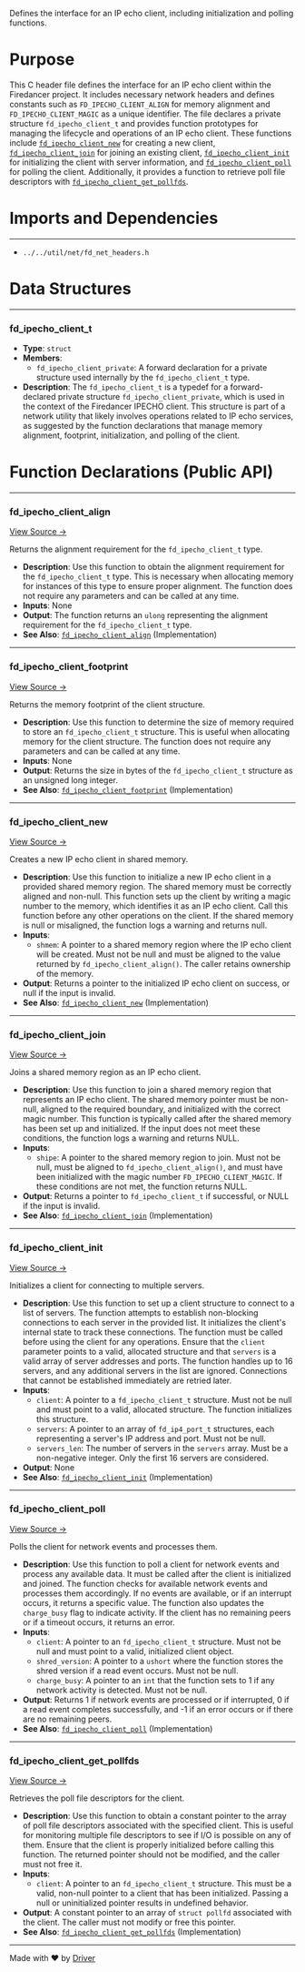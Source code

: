 <!--------------------------------------------------------------------------------->
<!-- IMPORTANT: This file is auto-generated by Driver (https://driver.ai). -------->
<!-- Manual edits may be overwritten on future commits. --------------------------->
<!--------------------------------------------------------------------------------->

Defines the interface for an IP echo client, including initialization and polling functions.

# Purpose
This C header file defines the interface for an IP echo client within the Firedancer project. It includes necessary network headers and defines constants such as `FD_IPECHO_CLIENT_ALIGN` for memory alignment and `FD_IPECHO_CLIENT_MAGIC` as a unique identifier. The file declares a private structure `fd_ipecho_client_t` and provides function prototypes for managing the lifecycle and operations of an IP echo client. These functions include [`fd_ipecho_client_new`](<#fd_ipecho_client_new>) for creating a new client, [`fd_ipecho_client_join`](<#fd_ipecho_client_join>) for joining an existing client, [`fd_ipecho_client_init`](<#fd_ipecho_client_init>) for initializing the client with server information, and [`fd_ipecho_client_poll`](<#fd_ipecho_client_poll>) for polling the client. Additionally, it provides a function to retrieve poll file descriptors with [`fd_ipecho_client_get_pollfds`](<#fd_ipecho_client_get_pollfds>).
# Imports and Dependencies

---
- `../../util/net/fd_net_headers.h`


# Data Structures

---
### fd\_ipecho\_client\_t
- **Type**: ``struct``
- **Members**:
    - ``fd_ipecho_client_private``: A forward declaration for a private structure used internally by the `fd_ipecho_client_t` type.
- **Description**: The `fd_ipecho_client_t` is a typedef for a forward-declared private structure `fd_ipecho_client_private`, which is used in the context of the Firedancer IPECHO client. This structure is part of a network utility that likely involves operations related to IP echo services, as suggested by the function declarations that manage memory alignment, footprint, initialization, and polling of the client.


# Function Declarations (Public API)

---
### fd\_ipecho\_client\_align<!-- {{#callable_declaration:fd_ipecho_client_align}} -->
[View Source →](<../../../../../src/discof/ipecho/fd_ipecho_client.h#L13>)

Returns the alignment requirement for the `fd_ipecho_client_t` type.
- **Description**: Use this function to obtain the alignment requirement for the `fd_ipecho_client_t` type. This is necessary when allocating memory for instances of this type to ensure proper alignment. The function does not require any parameters and can be called at any time.
- **Inputs**: None
- **Output**: The function returns an `ulong` representing the alignment requirement for the `fd_ipecho_client_t` type.
- **See Also**: [`fd_ipecho_client_align`](<fd_ipecho_client.c.md#fd_ipecho_client_align>)  (Implementation)


---
### fd\_ipecho\_client\_footprint<!-- {{#callable_declaration:fd_ipecho_client_footprint}} -->
[View Source →](<../../../../../src/discof/ipecho/fd_ipecho_client.h#L16>)

Returns the memory footprint of the client structure.
- **Description**: Use this function to determine the size of memory required to store an `fd_ipecho_client_t` structure. This is useful when allocating memory for the client structure. The function does not require any parameters and can be called at any time.
- **Inputs**: None
- **Output**: Returns the size in bytes of the `fd_ipecho_client_t` structure as an unsigned long integer.
- **See Also**: [`fd_ipecho_client_footprint`](<fd_ipecho_client.c.md#fd_ipecho_client_footprint>)  (Implementation)


---
### fd\_ipecho\_client\_new<!-- {{#callable_declaration:fd_ipecho_client_new}} -->
[View Source →](<../../../../../src/discof/ipecho/fd_ipecho_client.h#L19>)

Creates a new IP echo client in shared memory.
- **Description**: Use this function to initialize a new IP echo client in a provided shared memory region. The shared memory must be correctly aligned and non-null. This function sets up the client by writing a magic number to the memory, which identifies it as an IP echo client. Call this function before any other operations on the client. If the shared memory is null or misaligned, the function logs a warning and returns null.
- **Inputs**:
    - `shmem`: A pointer to a shared memory region where the IP echo client will be created. Must not be null and must be aligned to the value returned by `fd_ipecho_client_align()`. The caller retains ownership of the memory.
- **Output**: Returns a pointer to the initialized IP echo client on success, or null if the input is invalid.
- **See Also**: [`fd_ipecho_client_new`](<fd_ipecho_client.c.md#fd_ipecho_client_new>)  (Implementation)


---
### fd\_ipecho\_client\_join<!-- {{#callable_declaration:fd_ipecho_client_join}} -->
[View Source →](<../../../../../src/discof/ipecho/fd_ipecho_client.h#L22>)

Joins a shared memory region as an IP echo client.
- **Description**: Use this function to join a shared memory region that represents an IP echo client. The shared memory pointer must be non-null, aligned to the required boundary, and initialized with the correct magic number. This function is typically called after the shared memory has been set up and initialized. If the input does not meet these conditions, the function logs a warning and returns NULL.
- **Inputs**:
    - `shipe`: A pointer to the shared memory region to join. Must not be null, must be aligned to `fd_ipecho_client_align()`, and must have been initialized with the magic number `FD_IPECHO_CLIENT_MAGIC`. If these conditions are not met, the function returns NULL.
- **Output**: Returns a pointer to `fd_ipecho_client_t` if successful, or NULL if the input is invalid.
- **See Also**: [`fd_ipecho_client_join`](<fd_ipecho_client.c.md#fd_ipecho_client_join>)  (Implementation)


---
### fd\_ipecho\_client\_init<!-- {{#callable_declaration:fd_ipecho_client_init}} -->
[View Source →](<../../../../../src/discof/ipecho/fd_ipecho_client.h#L25>)

Initializes a client for connecting to multiple servers.
- **Description**: Use this function to set up a client structure to connect to a list of servers. The function attempts to establish non-blocking connections to each server in the provided list. It initializes the client's internal state to track these connections. The function must be called before using the client for any operations. Ensure that the `client` parameter points to a valid, allocated structure and that `servers` is a valid array of server addresses and ports. The function handles up to 16 servers, and any additional servers in the list are ignored. Connections that cannot be established immediately are retried later.
- **Inputs**:
    - `client`: A pointer to a `fd_ipecho_client_t` structure. Must not be null and must point to a valid, allocated structure. The function initializes this structure.
    - `servers`: A pointer to an array of `fd_ip4_port_t` structures, each representing a server's IP address and port. Must not be null.
    - `servers_len`: The number of servers in the `servers` array. Must be a non-negative integer. Only the first 16 servers are considered.
- **Output**: None
- **See Also**: [`fd_ipecho_client_init`](<fd_ipecho_client.c.md#fd_ipecho_client_init>)  (Implementation)


---
### fd\_ipecho\_client\_poll<!-- {{#callable_declaration:fd_ipecho_client_poll}} -->
[View Source →](<../../../../../src/discof/ipecho/fd_ipecho_client.h#L30>)

Polls the client for network events and processes them.
- **Description**: Use this function to poll a client for network events and process any available data. It must be called after the client is initialized and joined. The function checks for available network events and processes them accordingly. If no events are available, or if an interrupt occurs, it returns a specific value. The function also updates the `charge_busy` flag to indicate activity. If the client has no remaining peers or if a timeout occurs, it returns an error.
- **Inputs**:
    - `client`: A pointer to an `fd_ipecho_client_t` structure. Must not be null and must point to a valid, initialized client object.
    - `shred_version`: A pointer to a `ushort` where the function stores the shred version if a read event occurs. Must not be null.
    - `charge_busy`: A pointer to an `int` that the function sets to 1 if any network activity is detected. Must not be null.
- **Output**: Returns 1 if network events are processed or if interrupted, 0 if a read event completes successfully, and -1 if an error occurs or if there are no remaining peers.
- **See Also**: [`fd_ipecho_client_poll`](<fd_ipecho_client.c.md#fd_ipecho_client_poll>)  (Implementation)


---
### fd\_ipecho\_client\_get\_pollfds<!-- {{#callable_declaration:fd_ipecho_client_get_pollfds}} -->
[View Source →](<../../../../../src/discof/ipecho/fd_ipecho_client.h#L35>)

Retrieves the poll file descriptors for the client.
- **Description**: Use this function to obtain a constant pointer to the array of poll file descriptors associated with the specified client. This is useful for monitoring multiple file descriptors to see if I/O is possible on any of them. Ensure that the client is properly initialized before calling this function. The returned pointer should not be modified, and the caller must not free it.
- **Inputs**:
    - `client`: A pointer to an `fd_ipecho_client_t` structure. This must be a valid, non-null pointer to a client that has been initialized. Passing a null or uninitialized pointer results in undefined behavior.
- **Output**: A constant pointer to an array of `struct pollfd` associated with the client. The caller must not modify or free this pointer.
- **See Also**: [`fd_ipecho_client_get_pollfds`](<fd_ipecho_client.c.md#fd_ipecho_client_get_pollfds>)  (Implementation)



---
Made with ❤️ by [Driver](https://www.driver.ai/)